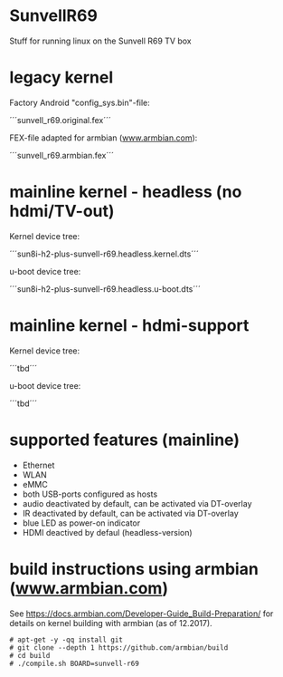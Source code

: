 # SunvellR69
Stuff for running linux on the Sunvell R69 TV box

# legacy kernel

Factory Android "config_sys.bin"-file:

´´´sunvell_r69.original.fex´´´

FEX-file adapted for armbian (www.armbian.com):

´´´sunvell_r69.armbian.fex´´´

# mainline kernel - headless (no hdmi/TV-out)

Kernel device tree:

´´´sun8i-h2-plus-sunvell-r69.headless.kernel.dts´´´

u-boot device tree:

´´´sun8i-h2-plus-sunvell-r69.headless.u-boot.dts´´´

# mainline kernel - hdmi-support

Kernel device tree:

´´´tbd´´´

u-boot device tree:

´´´tbd´´´

# supported features (mainline)

- Ethernet
- WLAN
- eMMC
- both USB-ports configured as hosts
- audio deactivated by default, can be activated via DT-overlay
- IR deactivated by default, can be activated via DT-overlay
- blue LED as power-on indicator
- HDMI deactived by defaul (headless-version)

# build instructions using armbian (www.armbian.com)

See https://docs.armbian.com/Developer-Guide_Build-Preparation/ for details on kernel building with armbian (as of 12.2017).
```
# apt-get -y -qq install git
# git clone --depth 1 https://github.com/armbian/build
# cd build
# ./compile.sh BOARD=sunvell-r69


